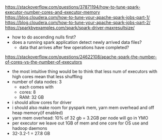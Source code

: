 https://stackoverflow.com/questions/37871194/how-to-tune-spark-executor-number-cores-and-executor-memory
https://blog.cloudera.com/how-to-tune-your-apache-spark-jobs-part-1/
https://blog.cloudera.com/how-to-tune-your-apache-spark-jobs-part-2/
https://sparkbyexamples.com/spark/spark-driver-maxresultsize/

- how to do ascending nulls first?
- does a running spark application detect newly arrived data files?
	- data that arrives after few operations have completed?


https://stackoverflow.com/questions/24622108/apache-spark-the-number-of-cores-vs-the-number-of-executors
- the most intuitive thing would be to think that less num of executors with high cores mean that less shuffling
- number of data nodes: 3 
	- each comes with
	- cores: 8
	- RAM: 32 GB
- i should allow cores for driver
- i should also make room for pyspark mem, yarn mem overhead and off heap memory(if enabled)
- yarn mem overhead: 10% of 32 gb = 3.2GB per node will go in YMO
- per executor we leave out 1GB of mem and one core for OS use and hadoop daemons
- 32-3.2-1 = 27.8 GB

